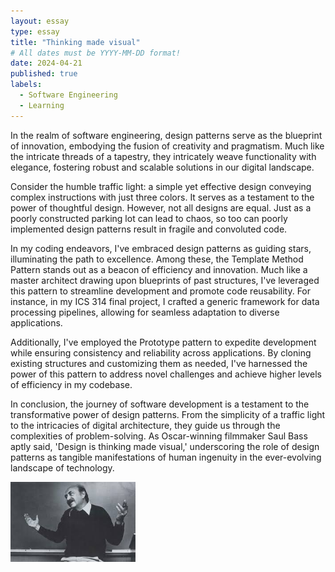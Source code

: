 ```yaml
---
layout: essay
type: essay
title: "Thinking made visual"
# All dates must be YYYY-MM-DD format!
date: 2024-04-21
published: true
labels:
  - Software Engineering
  - Learning
---
```


<p>In the realm of software engineering, design patterns serve as the blueprint of innovation, embodying the fusion of creativity and pragmatism. Much like the intricate threads of a tapestry, they intricately weave functionality with elegance, fostering robust and scalable solutions in our digital landscape.
 </p>

<p>Consider the humble traffic light: a simple yet effective design conveying complex instructions with just three colors. It serves as a testament to the power of thoughtful design. However, not all designs are equal. Just as a poorly constructed parking lot can lead to chaos, so too can poorly implemented design patterns result in fragile and convoluted code.</p>

<p>
In my coding endeavors, I've embraced design patterns as guiding stars, illuminating the path to excellence. Among these, the Template Method Pattern stands out as a beacon of efficiency and innovation. Much like a master architect drawing upon blueprints of past structures, I've leveraged this pattern to streamline development and promote code reusability. For instance, in my ICS 314 final project, I crafted a generic framework for data processing pipelines, allowing for seamless adaptation to diverse applications.</p>

<p>Additionally, I've employed the Prototype pattern to expedite development while ensuring consistency and reliability across applications. By cloning existing structures and customizing them as needed, I've harnessed the power of this pattern to address novel challenges and achieve higher levels of efficiency in my codebase.</p>


<p>In conclusion, the journey of software development is a testament to the transformative power of design patterns. From the simplicity of a traffic light to the intricacies of digital architecture, they guide us through the complexities of problem-solving. As Oscar-winning filmmaker Saul Bass aptly said, 'Design is thinking made visual,' underscoring the role of design patterns as tangible manifestations of human ingenuity in the ever-evolving landscape of technology.</p>
<img src="../img/cotton/saul-bass.jpeg" width="200px">


